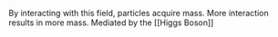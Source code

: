By interacting with this field, particles acquire mass. More interaction results in more mass.
Mediated by the [[Higgs Boson]]